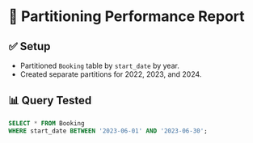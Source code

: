 # 🧾 Partitioning Performance Report

## ✅ Setup
- Partitioned `Booking` table by `start_date` by year.
- Created separate partitions for 2022, 2023, and 2024.

## 📊 Query Tested
```sql
SELECT * FROM Booking
WHERE start_date BETWEEN '2023-06-01' AND '2023-06-30';
